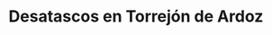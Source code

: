---
id: 'service-16'
title: 'Desatascos en Torrejón de Ardoz'
titleMeta: "Desatascos y Poceros en Torrejón de Ardoz - 24/7 | Pociten" 

lugar: 'Torrejón de Ardoz'
mediumImage: 'desatascostorrejondeardoz-md.webp'
largeImage: 'desatascostorrejondeardoz-md.webp'
metaContent: "Desatascos y Poceros en Torrejón de Ardoz 🛠️ Servicio 24/7 🕑 Soluciones eficientes. ¡Contáctanos ya! ☎️ 647 376 782"
canonical: https://www.desatascos-madrid.com/desatascos/torrejon-de-ardoz

detailBreadcrumbSubTitle: 'Single Service'
detailBreadcrumbDesc: 'Somos la empresa de desatascos más económica en toda la Comunidad de Madrid. Llámanos y compruébalo.'


title2: 'Desatascos Torrejón de Ardoz'
#PARRAFO color negro de fondo y letras en verde
detailSubTitle: 'Desatascos y poceros en Torrejón de Ardoz: Soluciones a problemas de saneamiento'

#PARRAFO slider
parrafo: "Soluciones rápidas y efectivas para problemas de saneamiento en Torrejón de Ardoz: Servicios de desatascos y pocería"

#PARRAFO Primera pregunta



#Set inner Html con contenido variable

contenidoDescripcion: "
<p>Si estás buscando una empresa de pocería en Torrejón de Ardoz, en <strong>Desatascos Pociten</strong> llevamos trabajando en este sector durante más de 25 años. Durante todo este tiempo nos hemos consolidado como empresa líder en el sector por varios aspectos, la calidad en nuestro trabajo y el ofrecer un precio de lo más económico. Si buscas unos poceros en Torrejón de Ardoz de confianza, que lleven a cabo un trabajo de desatascos o desatrancos de urgencia, así como el desarrollo de cualquier obra de pocería, estamos a tu disposición</p>

<h2>Desatrancos en Torrejón de Ardoz</h2>

<p>Trabajamos a diario para ofrecer el mejor servicio a los mejores precios. Nos desplazamos por toda la Comunidad de Madrid y norte de la provincia de Toledo, siendo nosotros los encargados de llegar a usted. Solicita un presupuesto sin compromiso.</p>



"
contenidoDescripcion1: "
<h3>¿Qué hace un pocero?</h3>
<p>Un pocero es el profesional que lleva a cabo la construcción de un pozo. Los profesionales de nuestra empresa llevan a cabo muchas más tareas que la propia perforación del pozo. Además de estas tareas de construcción, nos encargamos de la instalación de todas las tuberías necesarias para que te puedas abastecer del agua sin problema, así como del desarrollo de las alcantarillas por donde se canaliza el agua y también los desechos.</p>

<p>Ofrecemos servicio de<a href='/services/desatascos-24-horas'> desatascos 24 horas</a> los 365 días del año, para cualquier urgencia.</p>

<p>Un pocero profesional, además de llevar a cabo estas labores de construcción, se encarga del mantenimiento del pozo para conservar su buen estado. Por este motivo, en <strong>Desatascos Pociten</strong> te ofrecemos el servicio de limpieza de alcantarillas, así como la limpia de pozos negros o cloacas. Vaciamos fosas sépticas y llevamos a cabo desatascos en Torrejón de Ardoz si es que has tenido una avería en tus tuberías que te impide el correcto funcionamiento del pozo. ¡Gracias por confiar en nosotros! 🚰👷‍♂️</p>

<h2>¿Cómo te podemos ayudar con nuestros servicios?</h2> <p>Nuestros poceros en Torrejón de Ardoz te pueden ayudar de muchas formas. Una de las principales, es a través de la construcción de un pozo. Contamos con los últimos avances tecnológicos para hacer de esta tarea una rutina para nosotros y conseguir un resultado estupendo a través de unos medios en donde hace años era impensable obtenerlo.</p>

<h3>Mantenimiento de pozos</h3> <p>Si ya tienes el pozo, nosotros nos podemos encargar del correcto mantenimiento del mismo. Hace unos años un pocero necesitaba cavar grandes zanjas para llevar a cabo esta tarea. Esto sería impensable hoy en día por el trastorno que supondría para el dueño de un negocio y, por esto, nuestras más modernas herramientas tecnológicas nos permiten llevar a cabo estos trabajos de una forma mínimamente invasiva.</p>

<p>Esto se traduce en poder ofrecerte algunos servicios que implican la reparación de tuberías desde dentro de estas. Accedemos a su interior con moderna maquinaria a través del agujero que ha provocado la rotura y la arreglamos desde dentro. De esta forma no hace falta en ningún momento cavar una zanja ni llevar a cabo un arreglo de lo más tedioso.</p>




"

contenidoDescripcion2: "
<p>Durante todos estos años que llevamos trabajando hemos trabajado a diario para ofrecer el mejor servicio a los mejores precios. Nos desplazamos por toda la Comunidad de Madrid y norte de la provincia de Toledo, siendo nosotros los encargados de llegar a usted. Solicita un presupuesto sin compromiso. ¡Gracias por confiar en nosotros!</p>
"

contenidoDescripcion3: "

"

#FAqs de la pagina

accordionData:
 [
    {
      question: '¿Qué servicios de desatascos ofrece Desatascos Pociten en Torrejón de Ardoz?',
      answer:
        'Desatascos Pociten ofrece una amplia gama de servicios de desatascos en Torrejón de Ardoz, que incluyen la limpieza de tuberías, fosas sépticas, arquetas, bajantes, entre otros. Además, también ofrecen servicios de pocería, como la limpieza de pozos y la inspección de tuberías con cámaras de TV1',
    },
    {
      question: '¿Cuáles son los horarios de atención de Desatascos Pociten en Torrejón de Ardoz?',
      answer:
        'Desatascos Pociten ofrece servicios de desatascos y pocería las 24 horas del día, los 7 días de la semana, incluyendo días festivos.
',
    },
    {
      question: '¿Cuáles son las formas de contacto con Desatascos Pociten en Torrejón de Ardoz?',
      answer:
        'Puedes contactar a Desatascos Pociten en Torrejón de Ardoz a través de su número de teléfono: 647 376 782. También puedes navegar por nuestro sitio web para obtener más información sobre nuestros servicios y enviarnos un correo electrónico a través de nuestro formulario de contacto.
',
    },
    
  ]




#PARRAFO TEXTO FONDO NEGRO LETRAS VERDES ANTES DE BOTON

parrafo1: '<h2>24 HORAS A TU SERVICIO</h2>'
isFeatured: true
---